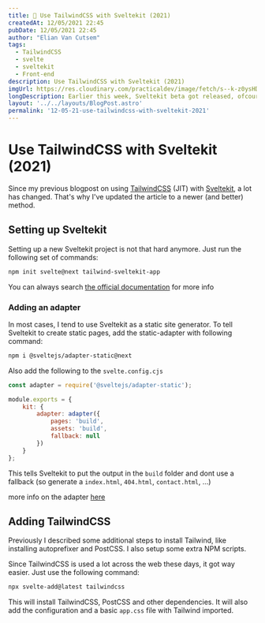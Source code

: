 ```yaml
---
title: 💄 Use TailwindCSS with Sveltekit (2021)
createdAt: 12/05/2021 22:45
pubDate: 12/05/2021 22:45
author: "Elian Van Cutsem"
tags:
  - TailwindCSS
  - svelte
  - sveltekit
  - Front-end
description: Use TailwindCSS with Sveltekit (2021)
imgUrl: https://res.cloudinary.com/practicaldev/image/fetch/s--k-z0ysHD--/c_imagga_scale,f_auto,fl_progressive,h_420,q_auto,w_1000/https://dev-to-uploads.s3.amazonaws.com/uploads/articles/p3nn57r52krvpdieblta.png
longDescription: Earlier this week, Sveltekit beta got released, ofcourse I wanted to fiddle with it.
layout: '../../layouts/BlogPost.astro'
permalink: '12-05-21-use-tailwindcss-with-sveltekit-2021'
---
```


# Use TailwindCSS with Sveltekit (2021)

Since my previous blogpost on using [TailwindCSS](<https://tailwindcss.com/>) (JIT) with [Sveltekit](<https://kit.svelte.dev/>), a lot has changed. That's why I've updated the article to a newer (and better) method.

## Setting up Sveltekit

Setting up a new Sveltekit project is not that hard anymore. Just run the following set of commands:

```bash
npm init svelte@next tailwind-sveltekit-app
```

You can always search [the official documentation](<https://kit.svelte.dev/docs>) for more info

### Adding an adapter

In most cases, I tend to use Sveltekit as a static site generator. To tell Sveltekit to create static pages, add the static-adapter with following command:

```bash
npm i @sveltejs/adapter-static@next
```

Also add the following to the `svelte.config.cjs`

```js
const adapter = require('@sveltejs/adapter-static');

module.exports = {
	kit: {
		adapter: adapter({
			pages: 'build',
			assets: 'build',
			fallback: null
		})
	}
};
```

This tells Sveltekit to put the output in the `build` folder and dont use a fallback (so generate a `index.html`, `404.html`, `contact.html`, ...)

more info on the adapter [here](<https://kit.svelte.dev/docs#adapters-supported-environments-static-sites>)

## Adding TailwindCSS

Previously I described some additional steps to install Tailwind, like installing autoprefixer and PostCSS. I also setup some extra NPM scripts.

Since TailwindCSS is used a lot across the web these days, it got way easier. Just use the following command:

```bash
npx svelte-add@latest tailwindcss
```

This will install TailwindCSS, PostCSS and other dependencies. It will also add the configuration and a basic `app.css` file with Tailwind imported.